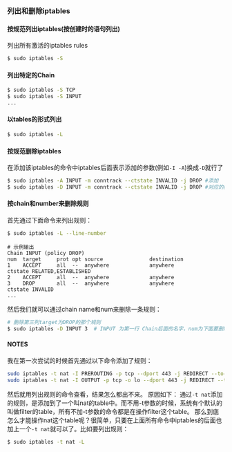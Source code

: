 ### 列出和删除iptables

#### 按规范列出iptables(按创建时的语句列出)
列出所有激活的iptables rules
```bash
$ sudo iptables -S
```

#### 列出特定的Chain
```bash
$ sudo iptables -S TCP
$ sudo iptables -S INPUT
...
```
#### 以tables的形式列出
```bash
$ sudo iptables -L
```

#### 按规范删除iptables
在添加该iptables的命令中iptables后面表示添加的参数(例如`-I -A`)换成`-D`就行了
```bash
$ sudo iptables -A INPUT -m conntrack --ctstate INVALID -j DROP #添加
$ sudo iptables -D INPUT -m conntrack --ctstate INVALID -j DROP #对应的删除
```

#### 按chain和number来删除规则
首先通过下面命令来列出规则：
```bash
$ sudo iptables -L --line-number
```

```
# 示例输出
Chain INPUT (policy DROP)
num  target     prot opt source               destination
1    ACCEPT     all  --  anywhere             anywhere             ctstate RELATED,ESTABLISHED
2    ACCEPT     all  --  anywhere             anywhere
3    DROP       all  --  anywhere             anywhere             ctstate INVALID
...
```
然后我们就可以通过chain name和num来删除一条规则：
```bash
# 删除第三列target为DROP的那个规则
$ sudo iptables -D INPUT 3  # INPUT 为第一行 Chain后面的名字，num为下面要删除的那个规则那一行首的num
```

#### NOTES
我在第一次尝试的时候首先通过以下命令添加了规则：
```bash
sudo iptables -t nat -I PREROUTING -p tcp --dport 443 -j REDIRECT --to-ports 8443
sudo iptables -t nat -I OUTPUT -p tcp -o lo --dport 443 -j REDIRECT --to-ports 8443
```
然后就用列出规则的命令查看，结果怎么都出不来。
原因如下：
通过`-t nat`添加的规则，是添加到了一个叫nat的table中。而不用-t参数的时候，系统有个默认的叫做filter的table，所有不加-t参数的命令都是在操作filter这个table。
那么到底怎么才能操作nat这个table呢？很简单，只要在上面所有命令中iptables的后面也加上一个`-t nat`就可以了。比如要列出规则：
```bash
$ sudo iptables -t nat -L
```

